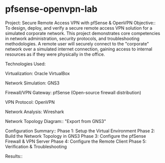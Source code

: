 # pfsense-openvpn-lab
Project: Secure Remote Access VPN with pfSense & OpenVPN
Objective::
To design, deploy, and verify a secure remote access VPN solution for a simulated corporate network. This project demonstrates core competencies in network administration, security protocols, and troubleshooting methodologies. A remote user will securely connect to the "corporate" network over a simulated internet connection, gaining access to internal resources as if they were physically in the office.

Technologies Used:

Virtualization: Oracle VirtualBox

Network Simulation: GNS3

Firewall/VPN Gateway: pfSense (Open-source firewall distribution)

VPN Protocol: OpenVPN

Network Analysis: Wireshark

Network Topology Diagram::
"Export from GNS3"

Configuration Summary::
Phase 1: Setup the Virtual Environment
Phase 2: Build the Network Topology in GNS3
Phase 3: Configure the pfSense Firewall & VPN Server
Phase 4: Configure the Remote Client
Phase 5: Verification & Troubleshooting

Results::